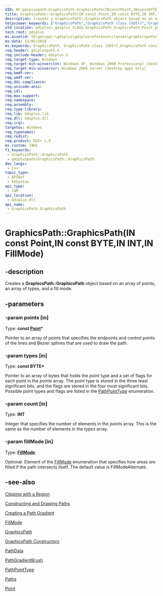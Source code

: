 ```yaml
---
UID: NF:gdipluspath.GraphicsPath.GraphicsPath(INconstPoint,INconstBYTE,ININT,INFillMode)
title: GraphicsPath::GraphicsPath(IN const Point,IN const BYTE,IN INT,IN FillMode) (gdipluspath.h)
description: Creates a GraphicsPath::GraphicsPath object based on an array of points, an array of types, and a fill mode.
helpviewer_keywords: ["GraphicsPath","GraphicsPath class [GDI+]","GraphicsPath constructor","GraphicsPath constructor [GDI+]","GraphicsPath constructor [GDI+]","GraphicsPath class","GraphicsPath.GraphicsPath","GraphicsPath.GraphicsPath(IN const Point","IN const BYTE","IN INT","IN FillMode)","GraphicsPath.GraphicsPath(const Point*","const BYTE*","INT","FillMode)","GraphicsPath::GraphicsPath","GraphicsPath::GraphicsPath(IN const Point","IN const BYTE","IN INT","IN FillMode)","_gdiplus_CLASS_GraphicsPath_GraphicsPath_Point_points_BYTE_types_INT_count_FillMode_fillMode_","gdiplus._gdiplus_CLASS_GraphicsPath_GraphicsPath_Point_points_BYTE_types_INT_count_FillMode_fillMode_"]
old-location: gdiplus\_gdiplus_CLASS_GraphicsPath_GraphicsPath_Point_points_BYTE_types_INT_count_FillMode_fillMode_.htm
tech.root: gdiplus
ms.assetid: VS|gdicpp|~\gdiplus\gdiplusreference\classes\graphicspathclass\graphicspathconstructors\graphicspath_46pointpoints_bytetypes_intcount_fillmod.htm
ms.date: 12/05/2018
ms.keywords: GraphicsPath, GraphicsPath class [GDI+],GraphicsPath constructor, GraphicsPath constructor [GDI+], GraphicsPath constructor [GDI+],GraphicsPath class, GraphicsPath.GraphicsPath, GraphicsPath.GraphicsPath(IN const Point,IN const BYTE,IN INT,IN FillMode), GraphicsPath.GraphicsPath(const Point*,const BYTE*,INT,FillMode), GraphicsPath::GraphicsPath, GraphicsPath::GraphicsPath(IN const Point,IN const BYTE,IN INT,IN FillMode), _gdiplus_CLASS_GraphicsPath_GraphicsPath_Point_points_BYTE_types_INT_count_FillMode_fillMode_, gdiplus._gdiplus_CLASS_GraphicsPath_GraphicsPath_Point_points_BYTE_types_INT_count_FillMode_fillMode_
req.header: gdipluspath.h
req.include-header: Gdiplus.h
req.target-type: Windows
req.target-min-winverclnt: Windows XP, Windows 2000 Professional [desktop apps only]
req.target-min-winversvr: Windows 2000 Server [desktop apps only]
req.kmdf-ver: 
req.umdf-ver: 
req.ddi-compliance: 
req.unicode-ansi: 
req.idl: 
req.max-support: 
req.namespace: 
req.assembly: 
req.type-library: 
req.lib: Gdiplus.lib
req.dll: Gdiplus.dll
req.irql: 
targetos: Windows
req.typenames: 
req.redist: 
req.product: GDI+ 1.0
ms.custom: 19H1
f1_keywords:
 - GraphicsPath::GraphicsPath
 - gdipluspath/GraphicsPath::GraphicsPath
dev_langs:
 - c++
topic_type:
 - APIRef
 - kbSyntax
api_type:
 - COM
api_location:
 - Gdiplus.dll
api_name:
 - GraphicsPath.GraphicsPath
---
```


# GraphicsPath::GraphicsPath(IN const Point,IN const BYTE,IN INT,IN FillMode)


## -description

Creates a <b>GraphicsPath::GraphicsPath</b> object based on an array of points, an array of types, and a fill mode.

## -parameters

### -param points [in]

Type: <b>const <a href="https://docs.microsoft.com/windows/desktop/api/gdiplustypes/nl-gdiplustypes-point">Point</a>*</b>

Pointer to an array of points that specifies the endpoints and control points of the lines and Bezier splines that are used to draw the path.

### -param types [in]

Type: <b>const BYTE*</b>

Pointer to an array of bytes that holds the point type and a set of flags for each point in the 
					<i>points</i> array. The point type is stored in the three least significant bits, and the flags are stored in the four most significant bits. Possible point types and flags are listed in the <a href="https://docs.microsoft.com/windows/desktop/api/gdiplusenums/ne-gdiplusenums-pathpointtype">PathPointType</a> enumeration.

### -param count [in]

Type: <b>INT</b>

Integer that specifies the number of elements in the 
					<i>points</i> array. This is the same as the number of elements in the 
					<i>types</i> array.

### -param fillMode [in]

Type: <b><a href="https://docs.microsoft.com/windows/desktop/api/gdiplusenums/ne-gdiplusenums-fillmode">FillMode</a></b>

Optional. Element of the <a href="https://docs.microsoft.com/windows/desktop/api/gdiplusenums/ne-gdiplusenums-fillmode">FillMode</a> enumeration that specifies how areas are filled if the path intersects itself. The default value is FillModeAlternate.

## -see-also

<a href="https://docs.microsoft.com/windows/desktop/gdiplus/-gdiplus-clipping-with-a-region-use">Clipping with a Region</a>



<a href="https://docs.microsoft.com/windows/desktop/gdiplus/-gdiplus-constructing-and-drawing-paths-use">Constructing and Drawing Paths</a>



<a href="https://docs.microsoft.com/windows/desktop/gdiplus/-gdiplus-creating-a-path-gradient-use">Creating a Path Gradient</a>



<a href="https://docs.microsoft.com/windows/desktop/api/gdiplusenums/ne-gdiplusenums-fillmode">FillMode</a>



<a href="https://docs.microsoft.com/windows/desktop/api/gdipluspath/nl-gdipluspath-graphicspath">GraphicsPath</a>



<a href="https://docs.microsoft.com/windows/desktop/api/gdipluspath/nf-gdipluspath-graphicspath-graphicspath(constgraphicspath_)">GraphicsPath Constructors</a>



<a href="https://docs.microsoft.com/windows/desktop/api/gdiplustypes/nl-gdiplustypes-pathdata">PathData</a>



<a href="https://docs.microsoft.com/windows/desktop/api/gdipluspath/nl-gdipluspath-pathgradientbrush">PathGradientBrush</a>



<a href="https://docs.microsoft.com/windows/desktop/api/gdiplusenums/ne-gdiplusenums-pathpointtype">PathPointType</a>



<a href="https://docs.microsoft.com/windows/desktop/gdiplus/-gdiplus-paths-about">Paths</a>



<a href="https://docs.microsoft.com/windows/desktop/api/gdiplustypes/nl-gdiplustypes-point">Point</a>


